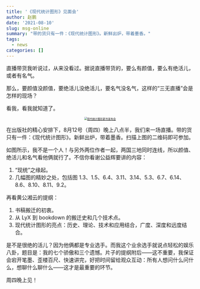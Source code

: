 ```yaml
---
title: '《现代统计图形》见面会'
author: 赵鹏
date: '2021-08-10'
slug: msg-online
summary: "带的货只有一件：《现代统计图形》。新鲜出炉，带着墨香。"
tags:
  - news
categories: []
---
```


直播带货我听说过，从来没看过。据说直播带货的，要么有颜值，要么有绝活儿，或者有名气。

那么，要颜值没颜值，要绝活儿没绝活儿，要名气没名气，这样的“三无直播”会是怎样的现场？

看我，看我就知道了。

<center>
<a href="../../../image/book-msg-online-release.png">
  <img src="../../../image/book-msg-online-release.png" style="zoom: 50%;" align="middle" alt="现代统计图形新书发布会" />
</a>
</center>

在出版社的精心安排下，8月12号（周四）晚上八点半，我们来一场直播。带的货只有一件：《现代统计图形》。新鲜出炉，带着墨香。扫描上图的二维码即可参加。

如图所示，我不是一个人！与另外两位作者一起，两国三地同时连线，所以颜值、绝活儿和名气看他俩就行了。不信你看谢公益辉要讲的内容：

1. “现统”之缘起。
2. 几幅图的精妙之处，包括图 1.3、1.5、6.4、3.11、3.14、5.3、6.7、6.14、8.6、8.10、8.11、9.2。

再看黄公湘云的提纲：

1. 书稿搬迁的初衷。
2. 从 LyX​ 到 bookdown 的搬迁史和几个技术点。
3. 现代统计图形的亮点：历史、理论、技术和应用结合，广度、深度和远度结合。

是不是很绝的活儿？因为他俩都是专业选手。而我这个业余选手就说点轻松的娱乐八卦，题目是：我的七个骄傲和三个遗憾。片子的提纲附后——这不重要，我保证会宕开笔墨、歪楼百尺、快速讲完，好把时间留给观众互动：所有人想问什么问什么，想聊什么聊什么——这才是最重要的环节。

周四晚上见！
